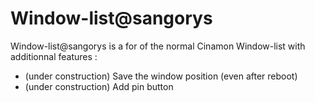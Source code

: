 Window-list@sangorys
========

Window-list@sangorys is a for of the normal Cinamon Window-list with additionnal features :
 * (under construction) Save the window position (even after reboot)
 * (under construction) Add pin button
